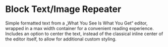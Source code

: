 # Block Text/Image Repeater

Simple formatted text from a „What You See Is What You Get“ editor, wrapped in a max width container for a convenient reading experience. Includes an option to center the text, instead of the classical inline center of the editor itself, to allow for additional custom styling.
